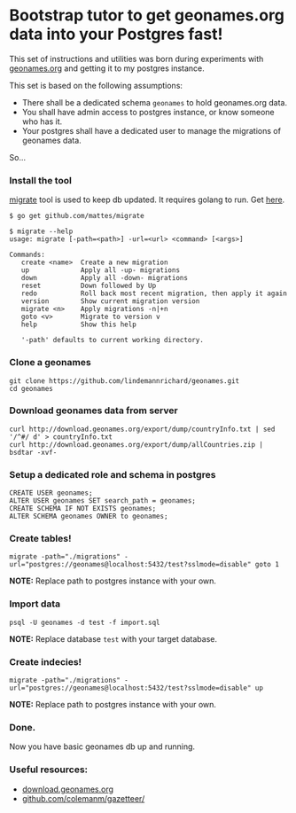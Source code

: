 # Bootstrap tutor to get geonames.org data into your Postgres fast!

This set of instructions and utilities was born during experiments with
[geonames.org](http://download.geonames.org/export/dump/) and getting it to my postgres instance.

This set is based on the following assumptions:

* There shall be a dedicated schema `geonames` to hold geonames.org data.
* You shall have admin access to postgres instance, or know someone who has it.
* Your postgres shall have a dedicated user to manage the migrations of
  geonames data.

So...

### Install the tool

 [migrate](github.com/mattes/migrate
) tool is used to keep db updated. It requires golang to run. Get [here](http://golang.org/doc/install).

    $ go get github.com/mattes/migrate

    $ migrate --help
    usage: migrate [-path=<path>] -url=<url> <command> [<args>]

    Commands:
       create <name>  Create a new migration
       up             Apply all -up- migrations
       down           Apply all -down- migrations
       reset          Down followed by Up
       redo           Roll back most recent migration, then apply it again
       version        Show current migration version
       migrate <n>    Apply migrations -n|+n
       goto <v>       Migrate to version v
       help           Show this help

       '-path' defaults to current working directory.    

### Clone a geonames

    git clone https://github.com/lindemannrichard/geonames.git
    cd geonames

### Download geonames data from server

    curl http://download.geonames.org/export/dump/countryInfo.txt | sed '/^#/ d' > countryInfo.txt
    curl http://download.geonames.org/export/dump/allCountries.zip | bsdtar -xvf-

### Setup a dedicated role and schema in postgres

    CREATE USER geonames; 
    ALTER USER geonames SET search_path = geonames;
    CREATE SCHEMA IF NOT EXISTS geonames;
    ALTER SCHEMA geonames OWNER to geonames;

### Create tables!

    migrate -path="./migrations" -url="postgres://geonames@localhost:5432/test?sslmode=disable" goto 1

**NOTE:** Replace path to postgres instance with your own.

### Import data

    psql -U geonames -d test -f import.sql

**NOTE:** Replace database `test` with your target database.

### Create indecies!

    migrate -path="./migrations" -url="postgres://geonames@localhost:5432/test?sslmode=disable" up

**NOTE:** Replace path to postgres instance with your own.

### Done.

Now you have basic geonames db up and running.

### Useful resources:

* [download.geonames.org](http://download.geonames.org/export/dump/)
* [github.com/colemanm/gazetteer/](https://raw.githubusercontent.com/colemanm/gazetteer/master/docs/geonames_postgis_import.md)
